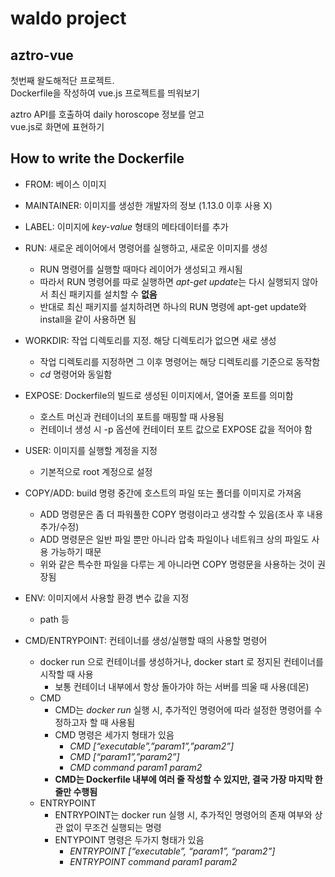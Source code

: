 # waldo project 

## aztro-vue

첫번째 왈도해적단 프로젝트.<br>
Dockerfile을 작성하여 vue.js 프로젝트를 띄워보기<br>

aztro API를 호출하여 daily horoscope 정보를 얻고<br>
vue.js로 화면에 표현하기



## How to write the Dockerfile

* FROM: 베이스 이미지

* MAINTAINER: 이미지를 생성한 개발자의 정보 (1.13.0 이후 사용 X)
* LABEL: 이미지에 <i>key-value</i> 형태의 메타데이터를 추가
* RUN: 새로운 레이어에서 명령어를 실행하고, 새로운 이미지를 생성
  * RUN 명령어를 실행할 때마다 레이어가 생성되고 캐시됨
  * 따라서 RUN 명령어를 따로 실행하면 <i>apt-get update</i>는 다시 실행되지 않아서 최신 패키지를 설치할 수 <strong>없음</strong>
  * 반대로 최신 패키지를 설치하려면 하나의 RUN 명령에 apt-get update와 install을 같이 사용하면 됨
* WORKDIR: 작업 디렉토리를 지정. 해당 디렉토리가 없으면 새로 생성
  * 작업 디렉토리를 지정하면 그 이후 명령어는 해당 디렉토리를 기준으로 동작함
  * <i>cd</i> 명령어와 동일함
* EXPOSE: Dockerfile의 빌드로 생성된 이미지에서, 열어줄 포트를 의미함
  * 호스트 머신과 컨테이너의 포트를 매핑할 때 사용됨
  * 컨테이너 생성 시 -p 옵션에 컨테이터 포트 값으로 EXPOSE 값을 적어야 함
* USER: 이미지를 실행할 계정을 지정
  * 기본적으로 root 계정으로 설정
* COPY/ADD: build 명령 중간에 호스트의 파일 또는 폴더를 이미지로 가져옴
  * ADD 명령문은 좀 더 파워풀한 COPY 명령이라고 생각할 수 있음(조사 후 내용 추가/수정)
  * ADD 명령문은 일반 파일 뿐만 아니라 압축 파일이나 네트워크 상의 파일도 사용 가능하기 때문
  * 위와 같은 특수한 파일을 다루는 게 아니라면 COPY 명령문을 사용하는 것이 권장됨
* ENV: 이미지에서 사용할 환경 변수 값을 지정
  * path 등
* CMD/ENTRYPOINT: 컨테이너를 생성/실행할 때의 사용할 명령어
  * docker run 으로 컨테이너를 생성하거나, docker start 로 정지된 컨테이너를 시작할 때 사용
    * 보통 컨테이너 내부에서 항상 돌아가야 하는 서버를 띄울 때 사용(데몬)
  * CMD
    * CMD는 <i>docker run</i> 실행 시, 추가적인 명령어에 따라 설정한 명령어를 수정하고자 할 때 사용됨
    * CMD 명령은 세가지 형태가 있음
      * <i>CMD [“executable”,”param1”,”param2”]</i>
      * <i>CMD [“param1”,”param2”]</i>
      * <i>CMD command param1 param2</i>
    * <strong>CMD는 Dockerfile 내부에 여러 줄 작성할 수 있지만, 결국 가장 마지막 한줄만 수행됨</strong>
  * ENTRYPOINT
    * ENTRYPOINT는 docker run 실행 시, 추가적인 명령어의 존재 여부와 상관 없이 무조건 실행되는 명령
    * ENTYPOINT 명령은 두가지 형태가 있음
      * <i>ENTRYPOINT [“executable”, “param1”, “param2”]</i>
      * <i>ENTRYPOINT command param1 param2</i>